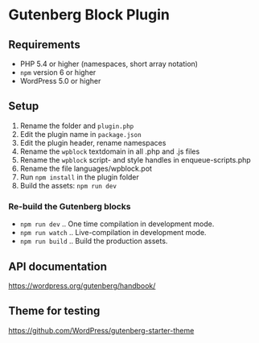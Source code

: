 # Gutenberg Block Plugin

## Requirements

* PHP 5.4 or higher (namespaces, short array notation)
* `npm` version 6 or higher
* WordPress 5.0 or higher

## Setup

1. Rename the folder and `plugin.php`
2. Edit the plugin name in `package.json`
3. Edit the plugin header, rename namespaces
4. Rename the `wpblock` textdomain in all .php and .js files
5. Rename the `wpblock` script- and style handles in enqueue-scripts.php
6. Rename the file languages/wpblock.pot
7. Run `npm install` in the plugin folder
8. Build the assets: `npm run dev`

### Re-build the Gutenberg blocks

* `npm run dev` .. One time compilation in development mode.
* `npm run watch` .. Live-compilation in development mode.
* `npm run build` .. Build the production assets.

## API documentation

https://wordpress.org/gutenberg/handbook/

## Theme for testing

https://github.com/WordPress/gutenberg-starter-theme
